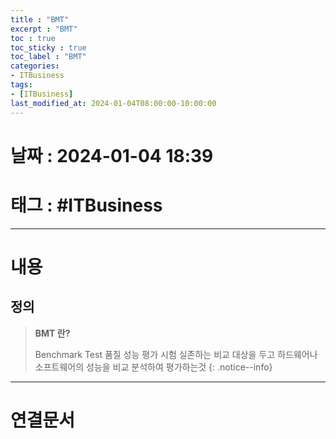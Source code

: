 ```yaml
---
title : "BMT"
excerpt : "BMT"
toc : true
toc_sticky : true
toc_label : "BMT"
categories:
- ITBusiness
tags:
- [ITBusiness]
last_modified_at: 2024-01-04T08:00:00-10:00:00
---
```


# 날짜 : 2024-01-04 18:39

# 태그 : #ITBusiness 
---

# 내용

## 정의
> **BMT 란?**
>
> Benchmark Test
> 품질 성능 평가 시험
> 실존하는 비교 대상을 두고 하드웨어나 소프트웨어의 성능을 비교 분석하여 평가하는것
{: .notice--info}

---

# 연결문서
